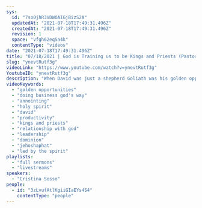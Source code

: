 ```yaml
---
sys:
  id: "7so0jhR3VDWOAIGjBizS2A"
  updatedAt: "2021-07-18T17:49:31.496Z"
  createdAt: "2021-07-18T17:49:31.496Z"
  revision: 1
  space: "vfgh62eq5a4k"
  contentType: "videos"
date: "2021-07-18T17:49:31.496Z"
title: "07/18/2021 | God is Training us to be Kings and Priests (Pastor Cristina Sosso)"
slug: "ynevtRutf3g"
videoLink: "https://www.youtube.com/watch?v=ynevtRutf3g"
YoutubeID: "ynevtRutf3g"
description: "When David was just a shepherd Goliath was his golden opportunity. In the same way, we need to see our challenges and weaknesses as opportunities. Christians will many times turn down opportunities down that God opens for them because they think, \"Oh that's not my calling.\" \"God hasn't called me to do that.\" Allow the Holy Spirit to lead you even into things you don't understand. If you do that then God will train you into becoming a king wherever He sends you. This sermon was delivered by Pastor Cristina Sosso at Freedom Fellowship Church International."
videoKeywords:
  - "golden opportunities"
  - "doing business god's way"
  - "annointing"
  - "holy spirit"
  - "david"
  - "productivity"
  - "kings and priests"
  - "relationship with god"
  - "leadership"
  - "dominion"
  - "jehoshaphat"
  - "led by the spirit"
playlists:
  - "full sermons"
  - "livestreams"
speakers:
  - "Cristina Sosso"
people:
  - id: "3zLvufAtlKgiiGIaEYs4S4"
    contentType: "people"
---
```

